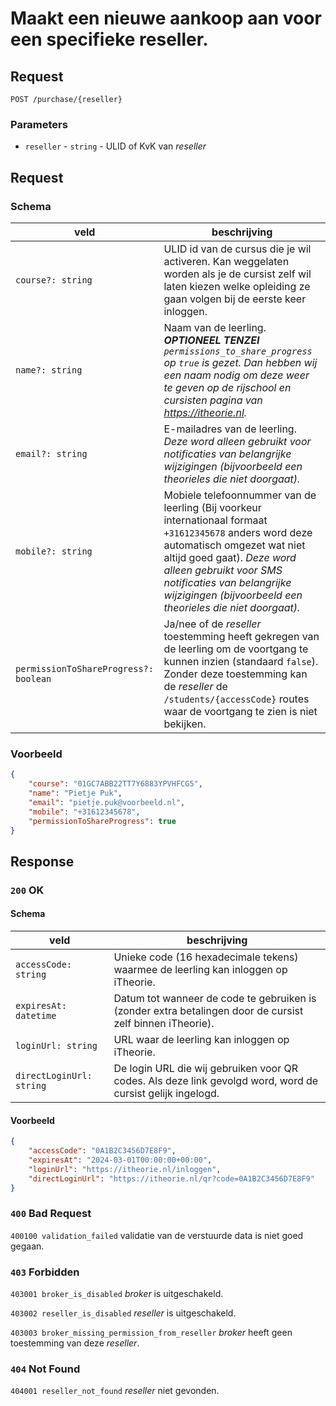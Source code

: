 # Maakt een nieuwe aankoop aan voor een specifieke reseller.

## Request

```http
POST /purchase/{reseller}
```

### Parameters
* `reseller` - `string` - ULID of KvK van <dfn>reseller</dfn>

## Request
### Schema
| veld                                  | beschrijving                                                                                                                                                                                                                                                                               |
|---------------------------------------|--------------------------------------------------------------------------------------------------------------------------------------------------------------------------------------------------------------------------------------------------------------------------------------------|
| `course?: string`                     | ULID id van de cursus die je wil activeren. Kan weggelaten worden als je de cursist zelf wil laten kiezen welke opleiding ze gaan volgen bij de eerste keer inloggen.                                                                                                                      |
| `name?: string`                       | Naam van de leerling. _**OPTIONEEL TENZEI** `permissions_to_share_progress` op `true` is gezet. Dan hebben wij een naam nodig om deze weer te geven op de rijschool en cursisten pagina van https://itheorie.nl._                                                                          |
| `email?: string`                      | E-mailadres van de leerling. _Deze word alleen gebruikt voor notificaties van belangrijke wijzigingen (bijvoorbeeld een theorieles die niet doorgaat)._                                                                                                                                    |
| `mobile?: string`                     | Mobiele telefoonnummer van de leerling (Bij voorkeur internationaal formaat `+31612345678` anders word deze automatisch omgezet wat niet altijd goed gaat). _Deze word alleen gebruikt voor SMS notificaties van belangrijke wijzigingen (bijvoorbeeld een theorieles die niet doorgaat)._ |
| `permissionToShareProgress?: boolean` | Ja/nee of de <dfn>reseller</dfn> toestemming heeft gekregen van de leerling om de voortgang te kunnen inzien (standaard `false`). Zonder deze toestemming kan de <dfn>reseller</dfn> de `/students/{accessCode}` routes waar de voortgang te zien is niet bekijken.                        |
 
### Voorbeeld
```json
{
    "course": "01GC7ABB22TT7Y6883YPVHFCG5",
    "name": "Pietje Puk",
    "email": "pietje.puk@voorbeeld.nl",
    "mobile": "+31612345678",
    "permissionToShareProgress": true
}
```

## Response
### `200` OK
#### Schema

| veld                     | beschrijving                                                                                               |
|--------------------------|------------------------------------------------------------------------------------------------------------|
| `accessCode: string`     | Unieke code (16 hexadecimale tekens) waarmee de leerling kan inloggen op iTheorie.                         |
| `expiresAt: datetime`    | Datum tot wanneer de code te gebruiken is (zonder extra betalingen door de cursist zelf binnen iTheorie).  |
| `loginUrl: string`       | URL waar de leerling kan inloggen op iTheorie.                                                             |
| `directLoginUrl: string` | De login URL die wij gebruiken voor QR codes. Als deze link gevolgd word, word de cursist gelijk ingelogd. |

#### Voorbeeld
```json
{
    "accessCode": "0A1B2C3456D7E8F9",
    "expiresAt": "2024-03-01T00:00:00+00:00",
    "loginUrl": "https://itheorie.nl/inloggen",
    "directLoginUrl": "https://itheorie.nl/qr?code=0A1B2C3456D7E8F9"
}
```

### `400` Bad Request
`400100 validation_failed`
validatie van de verstuurde data is niet goed gegaan.

### `403` Forbidden
`403001 broker_is_disabled`
<dfn>broker</dfn> is uitgeschakeld.

`403002 reseller_is_disabled`
<dfn>reseller</dfn> is uitgeschakeld.

`403003 broker_missing_permission_from_reseller`
<dfn>broker</dfn> heeft geen toestemming van deze <dfn>reseller</dfn>.

### `404` Not Found
`404001 reseller_not_found`
<dfn>reseller</dfn> niet gevonden.
